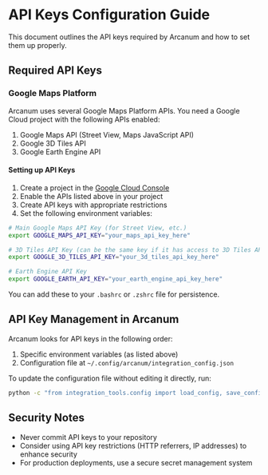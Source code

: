 # API Keys Configuration Guide

This document outlines the API keys required by Arcanum and how to set them up properly.

## Required API Keys

### Google Maps Platform

Arcanum uses several Google Maps Platform APIs. You need a Google Cloud project with the following APIs enabled:

1. Google Maps API (Street View, Maps JavaScript API)
2. Google 3D Tiles API
3. Google Earth Engine API

#### Setting up API Keys

1. Create a project in the [Google Cloud Console](https://console.cloud.google.com/)
2. Enable the APIs listed above in your project
3. Create API keys with appropriate restrictions
4. Set the following environment variables:

```bash
# Main Google Maps API Key (for Street View, etc.)
export GOOGLE_MAPS_API_KEY="your_maps_api_key_here"

# 3D Tiles API Key (can be the same key if it has access to 3D Tiles API)
export GOOGLE_3D_TILES_API_KEY="your_3d_tiles_api_key_here"

# Earth Engine API Key
export GOOGLE_EARTH_API_KEY="your_earth_engine_api_key_here"
```

You can add these to your `.bashrc` or `.zshrc` file for persistence.

## API Key Management in Arcanum

Arcanum looks for API keys in the following order:

1. Specific environment variables (as listed above)
2. Configuration file at `~/.config/arcanum/integration_config.json`

To update the configuration file without editing it directly, run:

```bash
python -c "from integration_tools.config import load_config, save_config; config = load_config(); config['api']['google_maps_api_key'] = 'your_key_here'; save_config(config)"
```

## Security Notes

- Never commit API keys to your repository
- Consider using API key restrictions (HTTP referrers, IP addresses) to enhance security
- For production deployments, use a secure secret management system